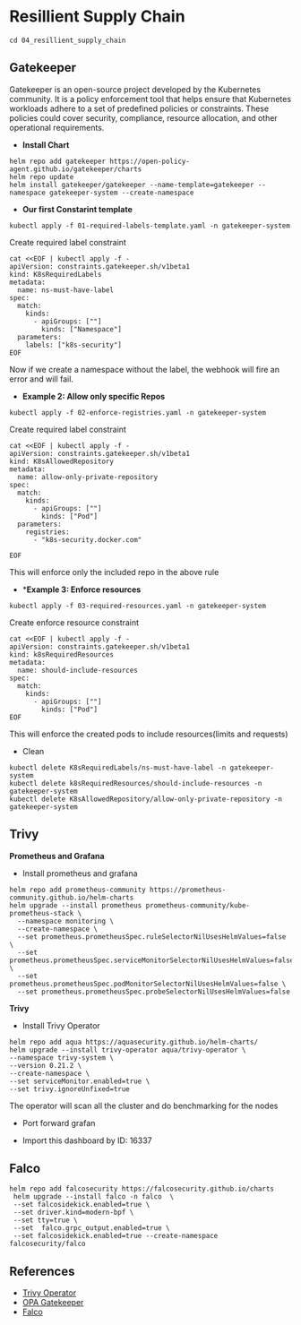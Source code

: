 # Resillient Supply Chain

```
cd 04_resillient_supply_chain
```

## Gatekeeper

Gatekeeper is an open-source project developed by the Kubernetes community. It is a policy enforcement tool that helps ensure that Kubernetes workloads adhere to a set of predefined policies or constraints. These policies could cover security, compliance, resource allocation, and other operational requirements.

* **Install Chart**
```
helm repo add gatekeeper https://open-policy-agent.github.io/gatekeeper/charts
helm repo update
helm install gatekeeper/gatekeeper --name-template=gatekeeper --namespace gatekeeper-system --create-namespace
```
* **Our first Constarint template**
```
kubectl apply -f 01-required-labels-template.yaml -n gatekeeper-system
```

Create required label constraint
```
cat <<EOF | kubectl apply -f -
apiVersion: constraints.gatekeeper.sh/v1beta1
kind: K8sRequiredLabels
metadata:
  name: ns-must-have-label
spec:
  match:
    kinds:
      - apiGroups: [""]
        kinds: ["Namespace"]
  parameters:
    labels: ["k8s-security"]
EOF
```

Now if we create a namespace without the label, the webhook will fire an error and will fail.

* **Example 2: Allow only specific Repos**
```
kubectl apply -f 02-enforce-registries.yaml -n gatekeeper-system
```

Create required label constraint
```
cat <<EOF | kubectl apply -f -
apiVersion: constraints.gatekeeper.sh/v1beta1
kind: K8sAllowedRepository
metadata:
  name: allow-only-private-repository
spec:
  match:
    kinds:
      - apiGroups: [""]
        kinds: ["Pod"]
  parameters:
    registries:
      - "k8s-security.docker.com"

EOF
```

This will enforce only the included repo in the above rule

* ***Example 3: Enforce resources**
```
kubectl apply -f 03-required-resources.yaml -n gatekeeper-system
```

Create enforce resource constraint
```
cat <<EOF | kubectl apply -f -
apiVersion: constraints.gatekeeper.sh/v1beta1
kind: k8sRequiredResources
metadata:
  name: should-include-resources
spec:
  match:
    kinds:
      - apiGroups: [""]
        kinds: ["Pod"]
EOF
```

This will enforce the created pods to include resources(limits and requests)

- Clean
```
kubectl delete K8sRequiredLabels/ns-must-have-label -n gatekeeper-system
kubectl delete k8sRequiredResources/should-include-resources -n gatekeeper-system
kubectl delete K8sAllowedRepository/allow-only-private-repository -n gatekeeper-system
```

## Trivy 

**Prometheus and Grafana**
- Install prometheus and grafana
```
helm repo add prometheus-community https://prometheus-community.github.io/helm-charts
helm upgrade --install prometheus prometheus-community/kube-prometheus-stack \
  --namespace monitoring \
  --create-namespace \
  --set prometheus.prometheusSpec.ruleSelectorNilUsesHelmValues=false \
  --set prometheus.prometheusSpec.serviceMonitorSelectorNilUsesHelmValues=false \
  --set prometheus.prometheusSpec.podMonitorSelectorNilUsesHelmValues=false \
  --set prometheus.prometheusSpec.probeSelectorNilUsesHelmValues=false
```


**Trivy**
- Install Trivy Operator
```
helm repo add aqua https://aquasecurity.github.io/helm-charts/
helm upgrade --install trivy-operator aqua/trivy-operator \
--namespace trivy-system \
--version 0.21.2 \
--create-namespace \
--set serviceMonitor.enabled=true \
--set trivy.ignoreUnfixed=true
```

The operator will scan all the cluster and do benchmarking for the nodes

- Port forward grafan

- Import this dashboard by ID: 16337

## Falco
```
helm repo add falcosecurity https://falcosecurity.github.io/charts
 helm upgrade --install falco -n falco  \
 --set falcosidekick.enabled=true \
 --set driver.kind=modern-bpf \
 --set tty=true \
 --set  falco.grpc_output.enabled=true \
 --set falcosidekick.enabled=true --create-namespace falcosecurity/falco
```


## References
- [Trivy Operator](https://github.com/aquasecurity/trivy-operator)
- [OPA Gatekeeper](https://github.com/open-policy-agent/gatekeeperr)
- [Falco](https://falco.org/docs)
